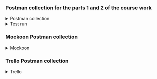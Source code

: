 ### **Postman collection for the parts 1 and 2 of the course work**

<details>
<summary> Postman collection</summary> 
 
 [Курсовая Работа 2.postman_collection.json](https://github.com/AlexDor001/Portfolio_Alexander/files/13208636/2.postman_collection.json)   
 
  </details>

  <details>
<summary> Test run</summary> 
    
  [Курсовая Работа 2.postman_test_run.json](https://github.com/AlexDor001/Portfolio_Alexander/files/13208634/2.postman_test_run.json)

  </details>


### **Mockoon Postman collection**

  <details>
<summary> Mockoon</summary> 
    
[Mockoon.postman_collection.json](https://github.com/AlexDor001/Portfolio_Alexander/files/13218065/Mockoon.postman_collection.json)

  </details> 


### **Trello Postman collection**

  <details>
<summary> Trello </summary> 
    
[Trello.postman_collection.json](https://github.com/AlexDor001/Portfolio_Alexander/files/13218127/Trello.postman_collection.json)

  </details> 

